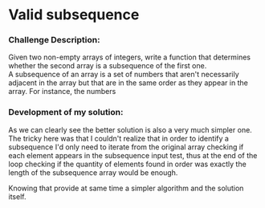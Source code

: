 # Valid subsequence

### Challenge Description:  
Given two non-empty arrays of integers, write a function that determines whether the second array is a subsequence of the first one.  
A subsequence of an array is a set of numbers that aren't necessarily adjacent in the array but that are in the same order as they appear in the array. For instance, the numbers 

### Development of my solution:  
As we can clearly see the better solution is also a very much simpler one.  
The tricky here was that I couldn't realize that in order to identify a subsequence I'd only need to iterate from the original array checking if each element appears in the subsequence input test, thus at the end of the loop checking if the quantity of elements found in order was exactly the length of the subsequence array would be enough.  

Knowing that provide at same time a simpler algorithm and the solution itself.